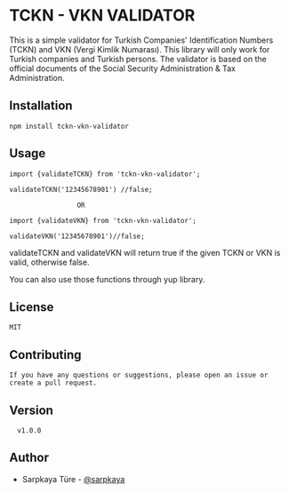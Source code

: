 # TCKN - VKN VALIDATOR

This is a simple validator for Turkish Companies' Identification Numbers (TCKN) and VKN (Vergi Kimlik Numarası). This library will only work for Turkish companies and Turkish persons. The validator is based on the official documents of the Social Security Administration & Tax Administration.

## Installation

```
npm install tckn-vkn-validator
```

## Usage

```
import {validateTCKN} from 'tckn-vkn-validator';

validateTCKN('12345678901') //false;

                 OR

import {validateVKN} from 'tckn-vkn-validator';

validateVKN('12345678901')//false;

```

validateTCKN and validateVKN will return true if the given TCKN or VKN is valid, otherwise false.

You can also use those functions through yup library.

## License

    MIT

## Contributing

    If you have any questions or suggestions, please open an issue or create a pull request.

## Version

      v1.0.0

## Author

- Sarpkaya Türe - [@sarpkaya](https://github.com/sarpkaya93)
